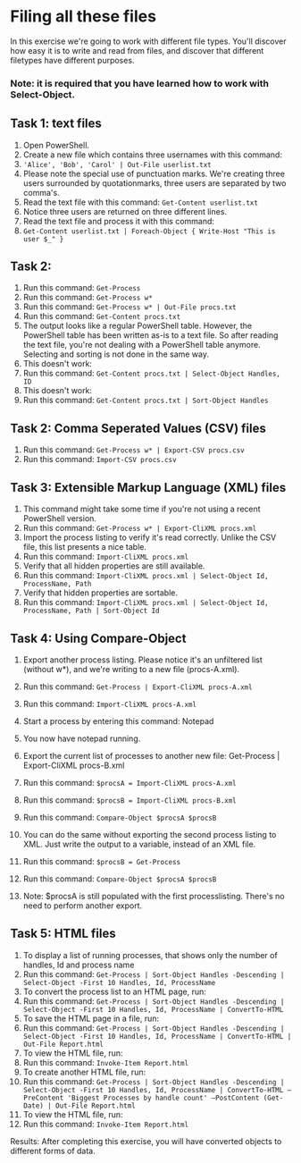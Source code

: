 # Filing all these files

In this exercise we're going to work with different file types. You'll discover how easy it is to write and read from files, and discover that different filetypes have different purposes.

### Note: it is required that you have learned how to work with Select-Object.

## Task 1: text files
1. Open PowerShell.
1. Create a new file which contains three usernames with this command:
1. ```'Alice', 'Bob', 'Carol' | Out-File userlist.txt```
1. Please note the special use of punctuation marks. We're creating three users surrounded by quotationmarks, three users are separated by two comma's.
1. Read the text file with this command: ```Get-Content userlist.txt```
1. Notice three users are returned on three different lines.
1. Read the text file and process it with this command:
1. ```Get-Content userlist.txt | Foreach-Object { Write-Host "This is user $_" }```

## Task 2: 
1. Run this command: ```Get-Process```
1. Run this command: ```Get-Process w*```
1. Run this command: ```Get-Process w* | Out-File procs.txt```
1. Run this command: ```Get-Content procs.txt```
1. The output looks like a regular PowerShell table. However, the PowerShell table has been written as-is to a text file. So after reading the text file, you're not dealing with a PowerShell table anymore. Selecting and sorting is not done in the same way.
1. This doesn't work:
1. Run this command: ```Get-Content procs.txt | Select-Object Handles, ID```
1. This doesn't work:
1. Run this command: ```Get-Content procs.txt | Sort-Object Handles```


## Task 2: Comma Seperated Values (CSV) files
1. Run this command: ```Get-Process w* | Export-CSV procs.csv```
1. Run this command: ```Import-CSV procs.csv```


## Task 3: Extensible Markup Language (XML) files
1. This command might take some time if you're not using a recent PowerShell version.
1. Run this command: ```Get-Process w* | Export-CliXML procs.xml```
1. Import the process listing to verify it's read correctly. Unlike the CSV file, this list presents a nice table.
1. Run this command: ```Import-CliXML procs.xml```
1. Verify that all hidden properties are still available.
1. Run this command: ```Import-CliXML procs.xml | Select-Object Id, ProcessName, Path```
1. Verify that hidden properties are sortable.
1. Run this command: ```Import-CliXML procs.xml | Select-Object Id, ProcessName, Path | Sort-Object Id```


## Task 4: Using Compare-Object
1. Export another process listing. Please notice it's an unfiltered list (without w*), and we're writing to a new file (procs-A.xml).
1. Run this command: ```Get-Process | Export-CliXML procs-A.xml```
1. Run this command: ```Import-CliXML procs-A.xml```
1. Start a process by entering this command: Notepad
1. You now have notepad running.
1. Export the current list of processes to another new file: Get-Process | Export-CliXML procs-B.xml
1. Run this command: ```$procsA = Import-CliXML procs-A.xml```
1. Run this command: ```$procsB = Import-CliXML procs-B.xml```
1. Run this command: ```Compare-Object $procsA $procsB```

1. You can do the same without exporting the second process listing to XML. Just write the output to a variable, instead of an XML file.
1. Run this command: ```$procsB = Get-Process```
1. Run this command: ```Compare-Object $procsA $procsB```
1. Note: $procsA is still populated with the first processlisting. There's no need to perform another export.


## Task 5: HTML files
1. To display a list of running processes, that shows only the number of handles, Id and process name
1. Run this command: ```Get-Process | Sort-Object Handles -Descending | Select-Object -First 10 Handles, Id, ProcessName```
1. To convert the process list to an HTML page, run:
1. Run this command: ```Get-Process | Sort-Object Handles -Descending | Select-Object -First 10 Handles, Id, ProcessName | ConvertTo-HTML```
1. To save the HTML page in a file, run:
1. Run this command: ```Get-Process | Sort-Object Handles -Descending | Select-Object -First 10 Handles, Id, ProcessName | ConvertTo-HTML | Out-File Report.html```
1. To view the HTML file, run:
1. Run this command: ```Invoke-Item Report.html```
1. To create another HTML file, run:
1. Run this command: ```Get-Process | Sort-Object Handles -Descending | Select-Object -First 10 Handles, Id, ProcessName | ConvertTo-HTML –PreContent 'Biggest Processes by handle count' –PostContent (Get-Date) | Out-File Report.html```
1. To view the HTML file, run:
1. Run this command: ```Invoke-Item Report.html```

Results: After completing this exercise, you will have converted objects to different forms of data.

